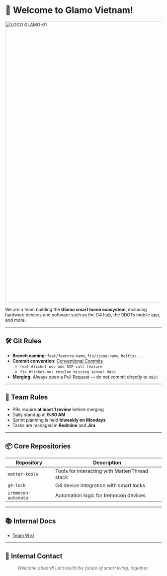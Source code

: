 # 👋 Welcome to Glamo Vietnam!
<img width="3437" height="900" alt="LOGO GLAMO-01" src="https://github.com/user-attachments/assets/1f2eb9ef-7180-426c-8835-8ff9d6822d68" />

We are a team building the **Glamo smart home ecosystem**, including hardware devices and software such as the G4 hub, the 9DOTs mobile app, and more.

---

## 🛠 Git Rules
- **Branch naming**: `feat/feature-name`, `fix/issue-name`, `hotfix/...`
- **Commit convention**: [Conventional Commits](https://www.conventionalcommits.org/en/v1.0.0/)
  - `feat #ticket-no: add SIP call feature`
  - `fix #ticket-no: resolve missing sensor data`
- **Merging**: Always open a Pull Request — do not commit directly to `main`

---

## 👥 Team Rules
- PRs require **at least 1 review** before merging
- Daily standup at **9:30 AM**
- Sprint planning is held **biweekly on Mondays**
- Tasks are managed in **Redmine** and **Jira**

---

## 📦 Core Repositories
| Repository          | Description                                     |
|---------------------|-------------------------------------------------|
| `matter-tools`       | Tools for interacting with Matter/Thread stack |
| `g4-lock`            | G4 device integration with smart locks         |
| `iremocon-automata`  | Automation logic for Iremocon devices          |

---

## 📚 Internal Docs
- [Team Wiki](https://github.com/glamovn/.github/wiki)

---

## 📣 Internal Contact

> _Welcome aboard! Let’s build the future of smart living, together._
